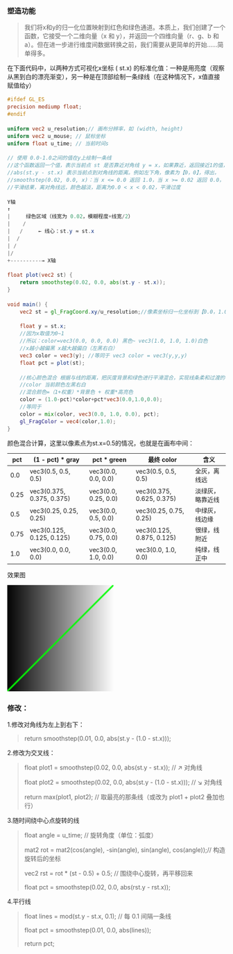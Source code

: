 ### 塑造功能

>我们将x和y的归一化位置映射到红色和绿色通道。本质上，我们创建了一个函数，它接受一个二维向量（x 和 y），并返回一个四维向量（r、g、b 和 a）。但在进一步进行维度间数据转换之前，我们需要从更简单的开始……简单得多。

在下面代码中，以两种方式可视化x坐标 ( st.x) 的标准化值：一种是用亮度（观察从黑到白的漂亮渐变），另一种是在顶部绘制一条绿线（在这种情况下，x值直接赋值给y）

```glsl
#ifdef GL_ES
precision mediump float; 
#endif

uniform vec2 u_resolution;// 画布分辨率，如 (width, height)
uniform vec2 u_mouse; // 鼠标坐标
uniform float u_time; // 当前时间s

// 使用 0.0-1.0之间的值在y上绘制一条线
//这个函数返回一个值，表示当前点 st 是否靠近对角线 y = x，如果靠近，返回接近1的值，否则为0。
//abs(st.y - st.x) 表示当前点到对角线的距离。例如左下角，像素为【0，0】，得出，
//smoothstep(0.02, 0.0, x)：当 x <= 0.0 返回 1.0，当 x >= 0.02 返回 0.0，
//平滑结果，离对角线远，颜色越淡，距离为0.0 < x < 0.02，平滑过度

Y轴
↑
|     绿色区域（线宽为 0.02，模糊程度+线宽/2）
|    /
|   /     ← 线心：st.y ≈ st.x
|  /
| /
|/
+----------→ X轴

float plot(vec2 st) {    
    return smoothstep(0.02, 0.0, abs(st.y - st.x));
}

void main() {
	vec2 st = gl_FragCoord.xy/u_resolution;//像素坐标归一化坐标到【0.0，1.0】的相对坐标 

    float y = st.x;
    //因为x取值为0~1
    //所以：color=vec3(0.0, 0.0, 0.0) 黑色~ vec3(1.0, 1.0, 1.0)白色
    //x越小越偏黑 x越大越偏白（左黑右白）
    vec3 color = vec3(y); //等同于 vec3 color = vec3(y,y,y)
    float pct = plot(st);

    //核心颜色混合 根据与线的距离，把灰度背景和绿色进行平滑混合，实现线条柔和过渡的视觉效果。
    //color 当前颜色左黑右白
    //混合颜色=（1+权重）*背景色 + 权重*高亮色
    color = (1.0-pct)*color+pct*vec3(0.0,1.0,0.0);
    //等同于
    color = mix(color, vec3(0.0, 1.0, 0.0), pct);
	gl_FragColor = vec4(color,1.0);
}

```

颜色混合计算，这里以像素点为st.x=0.5的情况，也就是在画布中间：

| pct   | (1 - pct) * gray        | pct * green           | 最终 color                     | 含义                      |
|-------|-------------------------|------------------------|----------------------------------|---------------------------|
| 0.0   | vec3(0.5, 0.5, 0.5)     | vec3(0.0, 0.0, 0.0)    | vec3(0.5, 0.5, 0.5)              | 全灰，离线远              |
| 0.25  | vec3(0.375, 0.375, 0.375) | vec3(0.0, 0.25, 0.0)   | vec3(0.375, 0.625, 0.375)        | 淡绿灰，略靠近线          |
| 0.5   | vec3(0.25, 0.25, 0.25)  | vec3(0.0, 0.5, 0.0)    | vec3(0.25, 0.75, 0.25)           | 中绿灰，线边缘            |
| 0.75  | vec3(0.125, 0.125, 0.125) | vec3(0.0, 0.75, 0.0)   | vec3(0.125, 0.875, 0.125)        | 很绿，线附近              |
| 1.0   | vec3(0.0, 0.0, 0.0)     | vec3(0.0, 1.0, 0.0)    | vec3(0.0, 1.0, 0.0)              | 纯绿，线正中              |




效果图

![图片描述](./img/2.png)


### 修改：

1.修改对角线为左上到右下：
>return smoothstep(0.01, 0.0, abs(st.y - (1.0 - st.x)));

2.修改为交叉线：
>float plot1 = smoothstep(0.02, 0.0, abs(st.y - st.x));              // ↗ 对角线
> 
>float plot2 = smoothstep(0.02, 0.0, abs(st.y - (1.0 - st.x)));      // ↘ 对角线
> 
>return max(plot1, plot2); // 取最亮的那条线（或改为 plot1 + plot2 叠加也行）


3.随时间绕中心点旋转的线
>float angle = u_time; // 旋转角度（单位：弧度）
> 
>mat2 rot = mat2(cos(angle), -sin(angle), sin(angle),  cos(angle));// 构造旋转后的坐标
> 
>vec2 rst = rot * (st - 0.5) + 0.5; // 围绕中心旋转，再平移回来
> 
>float pct = smoothstep(0.02, 0.0, abs(rst.y - rst.x));
> 

4.平行线
>float lines = mod(st.y - st.x, 0.1); // 每 0.1 间隔一条线
> 
>float pct = smoothstep(0.01, 0.0, abs(lines));
> 
>return pct;